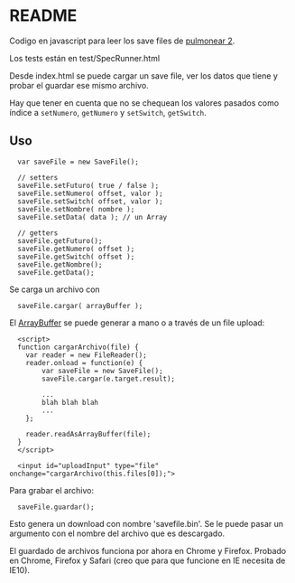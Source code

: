 README
======

Codigo en javascript para leer los save files de [pulmonear 2](http://www.duval.vg/foro/index.php?topic=1889.0).

Los tests están en test/SpecRunner.html

Desde index.html se puede cargar un save file, ver los datos que tiene y probar el guardar ese mismo archivo.

Hay que tener en cuenta que no se chequean los valores pasados como índice a ```setNumero```, ```getNumero``` y ```setSwitch```, ```getSwitch```.


Uso
---

```
  var saveFile = new SaveFile();

  // setters
  saveFile.setFuturo( true / false );
  saveFile.setNumero( offset, valor );
  saveFile.setSwitch( offset, valor );
  saveFile.setNombre( nombre );
  saveFile.setData( data ); // un Array

  // getters
  saveFile.getFuturo();
  saveFile.getNumero( offset );
  saveFile.getSwitch( offset );
  saveFile.getNombre();
  saveFile.getData();

```

Se carga un archivo con

```
  saveFile.cargar( arrayBuffer );
```

El [ArrayBuffer](https://developer.mozilla.org/en-US/docs/Web/API/ArrayBuffer) se puede generar a mano o a través de un file upload:

```
  <script>
  function cargarArchivo(file) {
    var reader = new FileReader();
    reader.onload = function(e) {
    	var saveFile = new SaveFile();
      	saveFile.cargar(e.target.result);

      	...
      	blah blah blah
      	...
    };

    reader.readAsArrayBuffer(file);
  }
  </script>

  <input id="uploadInput" type="file" onchange="cargarArchivo(this.files[0]);">
```

Para grabar el archivo:

```
  saveFile.guardar();
```

Esto genera un download con nombre 'savefile.bin'. Se le puede pasar un argumento con el nombre del archivo que es descargado.


El guardado de archivos funciona por ahora en Chrome y Firefox.
Probado en Chrome, Firefox y Safari (creo que para que funcione en IE necesita de IE10).


